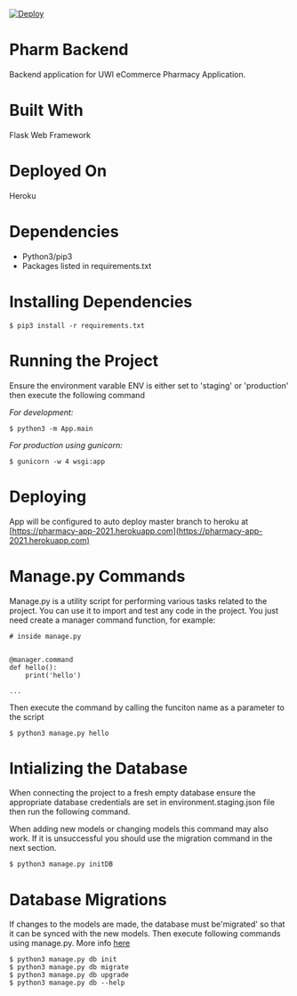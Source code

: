 
[![Deploy](https://www.herokucdn.com/deploy/button.svg)](https://heroku.com/deploy)

# Pharm Backend
Backend application for UWI eCommerce Pharmacy Application.

# Built With
Flask Web Framework

# Deployed On
Heroku

# Dependencies
* Python3/pip3
* Packages listed in requirements.txt

# Installing Dependencies
```
$ pip3 install -r requirements.txt
```

# Running the Project
Ensure the environment varable ENV is either set to 'staging' or 'production' then execute the following command

_For development:_
```
$ python3 -m App.main
```
_For production using gunicorn:_
```
$ gunicorn -w 4 wsgi:app
```

# Deploying
App will be configured to auto deploy master branch to heroku at [https://pharmacy-app-2021.herokuapp.com](https://pharmacy-app-2021.herokuapp.com)

# Manage.py Commands

Manage.py is a utility script for performing various tasks related to the project. You can use it to import and test any code in the project. 
You just need create a manager command function, for example:

```
# inside manage.py


@manager.command
def hello():
    print('hello')

...    
```

Then execute the command by calling the funciton name as a parameter to the script

```
$ python3 manage.py hello
```

# Intializing the Database
When connecting the project to a fresh empty database ensure the appropriate database credentials are set in environment.staging.json file then run the following command.

When adding new models or changing models this command may also work. If it is unsuccessful you should use the migration command in the next section.

```
$ python3 manage.py initDB
```

# Database Migrations
If changes to the models are made, the database must be'migrated' so that it can be synced with the new models.
Then execute following commands using manage.py. More info [here](https://flask-migrate.readthedocs.io/en/latest/)

```
$ python3 manage.py db init
$ python3 manage.py db migrate
$ python3 manage.py db upgrade
$ python3 manage.py db --help
```
